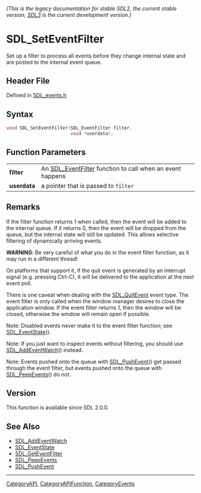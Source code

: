 ###### (This is the legacy documentation for stable SDL2, the current stable version; [SDL3](https://wiki.libsdl.org/SDL3/) is the current development version.)
# SDL_SetEventFilter

Set up a filter to process all events before they change internal state and are posted to the internal event queue.

## Header File

Defined in [SDL_events.h](https://github.com/libsdl-org/SDL/blob/SDL2/include/SDL_events.h)

## Syntax

```c
void SDL_SetEventFilter(SDL_EventFilter filter,
                        void *userdata);

```

## Function Parameters

|                  |                                                                              |
| ---------------- | ---------------------------------------------------------------------------- |
| **filter**       | An [SDL_EventFilter](SDL_EventFilter) function to call when an event happens |
| **userdata**     | a pointer that is passed to `filter`                                         |

## Remarks

If the filter function returns 1 when called, then the event will be added
to the internal queue. If it returns 0, then the event will be dropped from
the queue, but the internal state will still be updated. This allows
selective filtering of dynamically arriving events.

**WARNING**: Be very careful of what you do in the event filter function,
as it may run in a different thread!

On platforms that support it, if the quit event is generated by an
interrupt signal (e.g. pressing Ctrl-C), it will be delivered to the
application at the next event poll.

There is one caveat when dealing with the [SDL_QuitEvent](SDL_QuitEvent)
event type. The event filter is only called when the window manager desires
to close the application window. If the event filter returns 1, then the
window will be closed, otherwise the window will remain open if possible.

Note: Disabled events never make it to the event filter function; see
[SDL_EventState](SDL_EventState)().

Note: If you just want to inspect events without filtering, you should use
[SDL_AddEventWatch](SDL_AddEventWatch)() instead.

Note: Events pushed onto the queue with [SDL_PushEvent](SDL_PushEvent)()
get passed through the event filter, but events pushed onto the queue with
[SDL_PeepEvents](SDL_PeepEvents)() do not.

## Version

This function is available since SDL 2.0.0.

## See Also

- [SDL_AddEventWatch](SDL_AddEventWatch)
- [SDL_EventState](SDL_EventState)
- [SDL_GetEventFilter](SDL_GetEventFilter)
- [SDL_PeepEvents](SDL_PeepEvents)
- [SDL_PushEvent](SDL_PushEvent)

----
[CategoryAPI](CategoryAPI), [CategoryAPIFunction](CategoryAPIFunction), [CategoryEvents](CategoryEvents)

